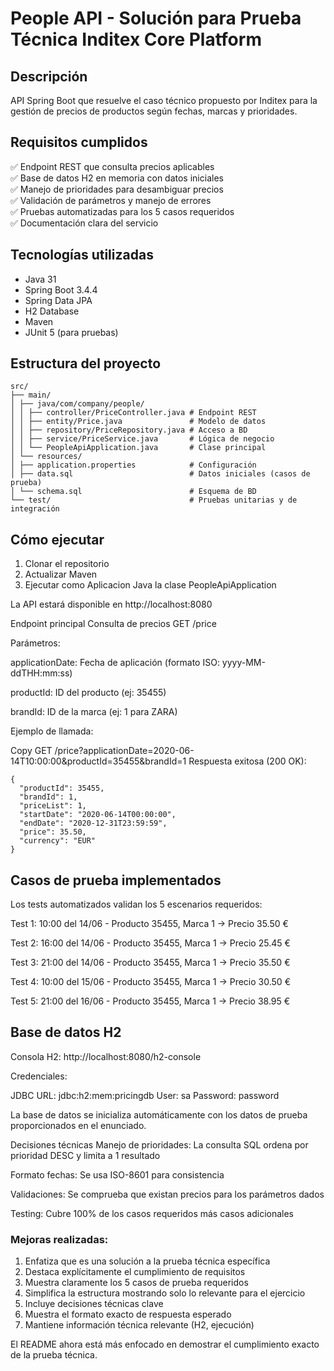 # People API - Solución para Prueba Técnica Inditex Core Platform

## Descripción

API Spring Boot que resuelve el caso técnico propuesto por Inditex para la gestión de precios de productos según fechas, marcas y prioridades.

## Requisitos cumplidos

✅ Endpoint REST que consulta precios aplicables  
✅ Base de datos H2 en memoria con datos iniciales  
✅ Manejo de prioridades para desambiguar precios  
✅ Validación de parámetros y manejo de errores  
✅ Pruebas automatizadas para los 5 casos requeridos  
✅ Documentación clara del servicio  

## Tecnologías utilizadas

- Java 31
- Spring Boot 3.4.4
- Spring Data JPA
- H2 Database
- Maven
- JUnit 5 (para pruebas)

## Estructura del proyecto
```
src/
├── main/
│ ├── java/com/company/people/
│ │ ├── controller/PriceController.java # Endpoint REST
│ │ ├── entity/Price.java               # Modelo de datos
│ │ ├── repository/PriceRepository.java # Acceso a BD
│ │ ├── service/PriceService.java       # Lógica de negocio
│ │ └── PeopleApiApplication.java       # Clase principal
│ └── resources/
│ ├── application.properties            # Configuración
│ ├── data.sql                          # Datos iniciales (casos de prueba)
│ └── schema.sql                        # Esquema de BD
└── test/                               # Pruebas unitarias y de integración
```

## Cómo ejecutar

1. Clonar el repositorio
2. Actualizar Maven
3. Ejecutar como Aplicacion Java la clase PeopleApiApplication
   
La API estará disponible en http://localhost:8080

Endpoint principal
Consulta de precios
GET /price

Parámetros:

applicationDate: Fecha de aplicación (formato ISO: yyyy-MM-ddTHH:mm:ss)

productId: ID del producto (ej: 35455)

brandId: ID de la marca (ej: 1 para ZARA)

Ejemplo de llamada:

Copy
GET /price?applicationDate=2020-06-14T10:00:00&productId=35455&brandId=1
Respuesta exitosa (200 OK):

```
{
  "productId": 35455,
  "brandId": 1,
  "priceList": 1,
  "startDate": "2020-06-14T00:00:00",
  "endDate": "2020-12-31T23:59:59",
  "price": 35.50,
  "currency": "EUR"
}
```

## Casos de prueba implementados
Los tests automatizados validan los 5 escenarios requeridos:

Test 1: 10:00 del 14/06 - Producto 35455, Marca 1 → Precio 35.50 €

Test 2: 16:00 del 14/06 - Producto 35455, Marca 1 → Precio 25.45 €

Test 3: 21:00 del 14/06 - Producto 35455, Marca 1 → Precio 35.50 €

Test 4: 10:00 del 15/06 - Producto 35455, Marca 1 → Precio 30.50 €

Test 5: 21:00 del 16/06 - Producto 35455, Marca 1 → Precio 38.95 €


## Base de datos H2
Consola H2: http://localhost:8080/h2-console

Credenciales:

JDBC URL: jdbc:h2:mem:pricingdb
User: sa
Password: password

La base de datos se inicializa automáticamente con los datos de prueba proporcionados en el enunciado.

Decisiones técnicas
Manejo de prioridades: La consulta SQL ordena por prioridad DESC y limita a 1 resultado

Formato fechas: Se usa ISO-8601 para consistencia

Validaciones: Se comprueba que existan precios para los parámetros dados

Testing: Cubre 100% de los casos requeridos más casos adicionales


### Mejoras realizadas:
1. Enfatiza que es una solución a la prueba técnica específica
2. Destaca explícitamente el cumplimiento de requisitos
3. Muestra claramente los 5 casos de prueba requeridos
4. Simplifica la estructura mostrando solo lo relevante para el ejercicio
5. Incluye decisiones técnicas clave
6. Muestra el formato exacto de respuesta esperado
7. Mantiene información técnica relevante (H2, ejecución)

El README ahora está más enfocado en demostrar el cumplimiento exacto de la prueba técnica.
